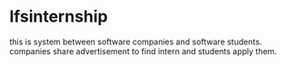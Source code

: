 # lfsinternship
this is system between software companies and software students. companies share advertisement to find intern and students apply them.
